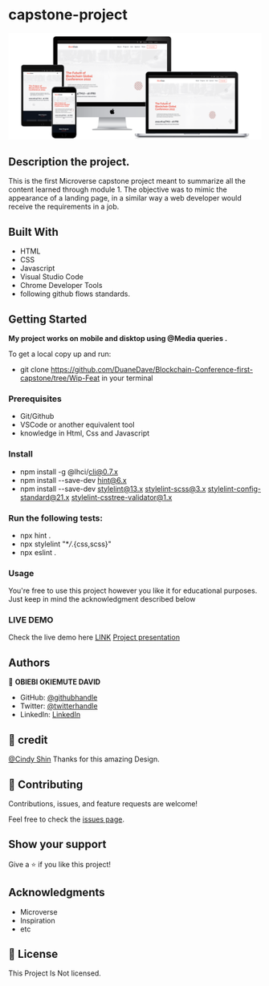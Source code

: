 # capstone-project

![screenshot](asset/desktop1.png)

## Description the project.

This is the first Microverse capstone project meant to summarize all the content learned through module 1. The objective was to mimic the appearance of a landing page, in a similar way a web developer would receive the requirements in a job.

## Built With

- HTML
- CSS
- Javascript
- Visual Studio Code
- Chrome Developer Tools
- following github flows standards.

## Getting Started

**My project works on mobile and disktop using @Media queries .**

To get a local copy up and run:

- git clone https://github.com/DuaneDave/Blockchain-Conference-first-capstone/tree/Wip-Feat in your terminal

### Prerequisites

- Git/Github
- VSCode or another equivalent tool
- knowledge in Html, Css and Javascript

### Install

- npm install -g @lhci/cli@0.7.x
- npm install --save-dev hint@6.x
- npm install --save-dev stylelint@13.x stylelint-scss@3.x stylelint-config-standard@21.x stylelint-csstree-validator@1.x

### Run the following tests:

- npx hint .
- npx stylelint "\*_/_.{css,scss}"
- npx eslint .

### Usage

You're free to use this project however you like it for educational purposes. Just keep in mind the acknowledgment described below

### LIVE DEMO

Check the live demo here [LINK](https://duanedave.github.io/Blockchain-Conference-first-capstone/)
[Project presentation](https://www.loom.com/share/4b86fc0ecbf64f799a5526eb17bd0654)

## Authors

👤 **OBIEBI OKIEMUTE DAVID**

- GitHub: [@githubhandle](https://github.com/DuaneDave)
- Twitter: [@twitterhandle](https://twitter.com/dave_duane)
- LinkedIn: [LinkedIn](https://www.linkedin.com/in/okiemute-david-obiebi-6b4a6a230/)

## 🤝 credit

[@Cindy Shin](https://www.behance.net/adagio07) Thanks for this amazing Design.

## 🤝 Contributing

Contributions, issues, and feature requests are welcome!

Feel free to check the [issues page](https://github.com/DuaneDave/Blockchain-Conference-first-capstone/issues).

## Show your support

Give a ⭐️ if you like this project!

## Acknowledgments

- Microverse
- Inspiration
- etc

## 📝 License

This Project Is Not licensed.
